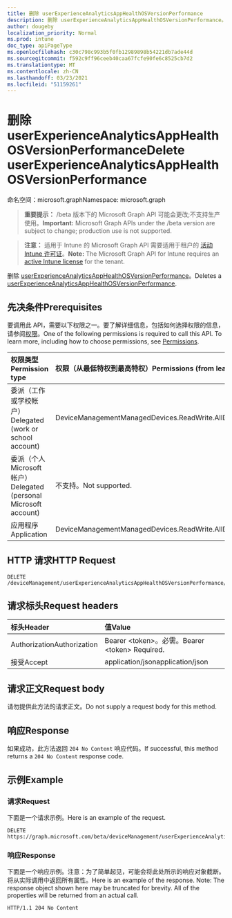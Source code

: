 ```yaml
---
title: 删除 userExperienceAnalyticsAppHealthOSVersionPerformance
description: 删除 userExperienceAnalyticsAppHealthOSVersionPerformance。
author: dougeby
localization_priority: Normal
ms.prod: intune
doc_type: apiPageType
ms.openlocfilehash: c30c798c993b5f0fb12989898b54221db7ade44d
ms.sourcegitcommit: f592c9ff96ceeb40caa67fcfe90fe6c8525cb7d2
ms.translationtype: MT
ms.contentlocale: zh-CN
ms.lasthandoff: 03/23/2021
ms.locfileid: "51159261"
---
```

# <a name="delete-userexperienceanalyticsapphealthosversionperformance"></a><span data-ttu-id="16c0e-103">删除 userExperienceAnalyticsAppHealthOSVersionPerformance</span><span class="sxs-lookup"><span data-stu-id="16c0e-103">Delete userExperienceAnalyticsAppHealthOSVersionPerformance</span></span>

<span data-ttu-id="16c0e-104">命名空间：microsoft.graph</span><span class="sxs-lookup"><span data-stu-id="16c0e-104">Namespace: microsoft.graph</span></span>

> <span data-ttu-id="16c0e-105">**重要提示：** /beta 版本下的 Microsoft Graph API 可能会更改;不支持生产使用。</span><span class="sxs-lookup"><span data-stu-id="16c0e-105">**Important:** Microsoft Graph APIs under the /beta version are subject to change; production use is not supported.</span></span>

> <span data-ttu-id="16c0e-106">**注意：** 适用于 Intune 的 Microsoft Graph API 需要适用于租户的 [活动 Intune 许可证](https://go.microsoft.com/fwlink/?linkid=839381)。</span><span class="sxs-lookup"><span data-stu-id="16c0e-106">**Note:** The Microsoft Graph API for Intune requires an [active Intune license](https://go.microsoft.com/fwlink/?linkid=839381) for the tenant.</span></span>

<span data-ttu-id="16c0e-107">删除 [userExperienceAnalyticsAppHealthOSVersionPerformance](../resources/intune-devices-userexperienceanalyticsapphealthosversionperformance.md)。</span><span class="sxs-lookup"><span data-stu-id="16c0e-107">Deletes a [userExperienceAnalyticsAppHealthOSVersionPerformance](../resources/intune-devices-userexperienceanalyticsapphealthosversionperformance.md).</span></span>

## <a name="prerequisites"></a><span data-ttu-id="16c0e-108">先决条件</span><span class="sxs-lookup"><span data-stu-id="16c0e-108">Prerequisites</span></span>
<span data-ttu-id="16c0e-p101">要调用此 API，需要以下权限之一。要了解详细信息，包括如何选择权限的信息，请参阅[权限](/graph/permissions-reference)。</span><span class="sxs-lookup"><span data-stu-id="16c0e-p101">One of the following permissions is required to call this API. To learn more, including how to choose permissions, see [Permissions](/graph/permissions-reference).</span></span>

|<span data-ttu-id="16c0e-111">权限类型</span><span class="sxs-lookup"><span data-stu-id="16c0e-111">Permission type</span></span>|<span data-ttu-id="16c0e-112">权限（从最低特权到最高特权）</span><span class="sxs-lookup"><span data-stu-id="16c0e-112">Permissions (from least to most privileged)</span></span>|
|:---|:---|
|<span data-ttu-id="16c0e-113">委派（工作或学校帐户）</span><span class="sxs-lookup"><span data-stu-id="16c0e-113">Delegated (work or school account)</span></span>|<span data-ttu-id="16c0e-114">DeviceManagementManagedDevices.ReadWrite.All</span><span class="sxs-lookup"><span data-stu-id="16c0e-114">DeviceManagementManagedDevices.ReadWrite.All</span></span>|
|<span data-ttu-id="16c0e-115">委派（个人 Microsoft 帐户）</span><span class="sxs-lookup"><span data-stu-id="16c0e-115">Delegated (personal Microsoft account)</span></span>|<span data-ttu-id="16c0e-116">不支持。</span><span class="sxs-lookup"><span data-stu-id="16c0e-116">Not supported.</span></span>|
|<span data-ttu-id="16c0e-117">应用程序</span><span class="sxs-lookup"><span data-stu-id="16c0e-117">Application</span></span>|<span data-ttu-id="16c0e-118">DeviceManagementManagedDevices.ReadWrite.All</span><span class="sxs-lookup"><span data-stu-id="16c0e-118">DeviceManagementManagedDevices.ReadWrite.All</span></span>|

## <a name="http-request"></a><span data-ttu-id="16c0e-119">HTTP 请求</span><span class="sxs-lookup"><span data-stu-id="16c0e-119">HTTP Request</span></span>
<!-- {
  "blockType": "ignored"
}
-->
``` http
DELETE /deviceManagement/userExperienceAnalyticsAppHealthOSVersionPerformance/{userExperienceAnalyticsAppHealthOSVersionPerformanceId}
```

## <a name="request-headers"></a><span data-ttu-id="16c0e-120">请求标头</span><span class="sxs-lookup"><span data-stu-id="16c0e-120">Request headers</span></span>
|<span data-ttu-id="16c0e-121">标头</span><span class="sxs-lookup"><span data-stu-id="16c0e-121">Header</span></span>|<span data-ttu-id="16c0e-122">值</span><span class="sxs-lookup"><span data-stu-id="16c0e-122">Value</span></span>|
|:---|:---|
|<span data-ttu-id="16c0e-123">Authorization</span><span class="sxs-lookup"><span data-stu-id="16c0e-123">Authorization</span></span>|<span data-ttu-id="16c0e-124">Bearer &lt;token&gt;。必需。</span><span class="sxs-lookup"><span data-stu-id="16c0e-124">Bearer &lt;token&gt; Required.</span></span>|
|<span data-ttu-id="16c0e-125">接受</span><span class="sxs-lookup"><span data-stu-id="16c0e-125">Accept</span></span>|<span data-ttu-id="16c0e-126">application/json</span><span class="sxs-lookup"><span data-stu-id="16c0e-126">application/json</span></span>|

## <a name="request-body"></a><span data-ttu-id="16c0e-127">请求正文</span><span class="sxs-lookup"><span data-stu-id="16c0e-127">Request body</span></span>
<span data-ttu-id="16c0e-128">请勿提供此方法的请求正文。</span><span class="sxs-lookup"><span data-stu-id="16c0e-128">Do not supply a request body for this method.</span></span>

## <a name="response"></a><span data-ttu-id="16c0e-129">响应</span><span class="sxs-lookup"><span data-stu-id="16c0e-129">Response</span></span>
<span data-ttu-id="16c0e-130">如果成功，此方法返回 `204 No Content` 响应代码。</span><span class="sxs-lookup"><span data-stu-id="16c0e-130">If successful, this method returns a `204 No Content` response code.</span></span>

## <a name="example"></a><span data-ttu-id="16c0e-131">示例</span><span class="sxs-lookup"><span data-stu-id="16c0e-131">Example</span></span>

### <a name="request"></a><span data-ttu-id="16c0e-132">请求</span><span class="sxs-lookup"><span data-stu-id="16c0e-132">Request</span></span>
<span data-ttu-id="16c0e-133">下面是一个请求示例。</span><span class="sxs-lookup"><span data-stu-id="16c0e-133">Here is an example of the request.</span></span>
``` http
DELETE https://graph.microsoft.com/beta/deviceManagement/userExperienceAnalyticsAppHealthOSVersionPerformance/{userExperienceAnalyticsAppHealthOSVersionPerformanceId}
```

### <a name="response"></a><span data-ttu-id="16c0e-134">响应</span><span class="sxs-lookup"><span data-stu-id="16c0e-134">Response</span></span>
<span data-ttu-id="16c0e-p102">下面是一个响应示例。注意：为了简单起见，可能会将此处所示的响应对象截断。将从实际调用中返回所有属性。</span><span class="sxs-lookup"><span data-stu-id="16c0e-p102">Here is an example of the response. Note: The response object shown here may be truncated for brevity. All of the properties will be returned from an actual call.</span></span>
``` http
HTTP/1.1 204 No Content
```




